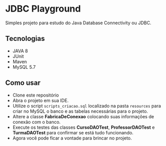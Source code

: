# JDBC Playground

Simples projeto para estudo do Java Database Connectivity ou JDBC.

## Tecnologias

- JAVA 8
- JUnit
- Maven
- MySQL 5.7

## Como usar

- Clone este repositório
- Abra o projeto em sua IDE.
- Utilize o script `scripts_criacao.sql` localizado na pasta `resources` para criar no MySQL o banco e as tabelas necessárias para o projeto.
- Altere a classe **FabricaDeConexao** colocando suas informações de conexão com o banco. 
- Execute os testes das classes **CursoDAOTest**, **ProfessorDAOTest** e **TurmaDAOTest** para confirmar se está tudo funcionando.
- Agora você pode ficar a vontade para brincar no projeto.